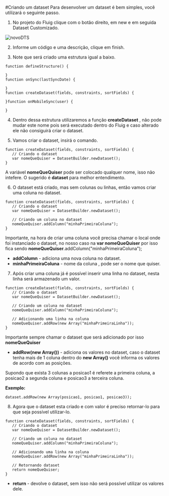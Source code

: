 #Criando um dataset
Para desenvolver um dataset é bem simples, você utilizará o seguinte passo.

1. No projeto do Fluig clique com o botão direito, em new e em seguida Dataset Customizado.

 ![novoDTS](https://github.com/robertoShimokawa/Fluig/blob/master/Dataset/Criando%20dataset/images/01.jpg)

2. Informe um código e uma descrição, clique em finish.

3. Note que será criado uma estrutura igual a baixo.

 ```
 function defineStructure() {
 
 }
 function onSync(lastSyncDate) {
 
 }
 function createDataset(fields, constraints, sortFields) {
 
 }function onMobileSync(user) {
 
 }
 ```

4. Dentro dessa estrutura utilizaremos a função **createDataset** , não pode mudar este nome pois será executado dentro do Fluig e caso alterado ele não consiguirá criar o dataset.

5. Vamos criar o dataset, insirá o comando.
 
 ```
 function createDataset(fields, constraints, sortFields) {
    // Criando o dataset
    var nomeQueQuiser = DatasetBuilder.newDataset();
 }
 ```
 
 A variável **nomeQueQuiser** pode ser colocado qualquer nome, isso não intefere. O sugerido é **dataset** para melhor entendimento.

6. O dataset está criado, mas sem colunas ou linhas, então vamos criar uma coluna no dataset.
 
 ```
 function createDataset(fields, constraints, sortFields) {
    // Criando o dataset
    var nomeQueQuiser = DatasetBuilder.newDataset();
    
    // Criando um coluna no dataset
    nomeQueQuiser.addColumn("minhaPrimeiraColuna");
 }
 ```

 Importante, na hora de criar uma coluna você precisa chamar o local onde foi instanciado o dataset, no nosso caso na **var nomeQueQuiser** por isso fica sendo **nomeQueQuiser**.addColumn("minhaPrimeiraColuna");
 
 * **addColumn** - adiciona uma nova coluna no dataset.
 * **minhaPrimeiraColuna** - nome da coluna , pode ser o nome que quiser.
 
7. Após criar uma coluna já é possível inserir uma linha no dataset, nesta linha será armazenado um valor.

 ```
 function createDataset(fields, constraints, sortFields) {
    // Criando o dataset
    var nomeQueQuiser = DatasetBuilder.newDataset();
    
    // Criando um coluna no dataset
    nomeQueQuiser.addColumn("minhaPrimeiraColuna");
    
    // Adicionando uma linha na coluna
    nomeQueQuiser.addRow(new Array("minhaPrimeiraLinha"));
 }
 ```
 
 Importante sempre chamar o dataset que será adicionado por isso **nomeQueQuiser**
 
 * **addRow(new Array())** - adiciona os valores no dataset, caso o dataset tenha mais de 1 coluna dentro do **new Array()** você informa os valores de acordo com as posições.
 
 Supondo que exista 3 colunas a posicao1 é referete a primeira coluna, a posicao2 a segunda coluna e posicao3 a terceira coluna.
 
 **Exemplo:**
 
 ```
 dataset.addRow(new Array(posicao1, posicao1, posicao3));
 ```

8. Agora que o dataset esta criado e com valor é preciso retornar-lo para que seja possível utilizar-lo.

 ```
 function createDataset(fields, constraints, sortFields) {
    // Criando o dataset
    var nomeQueQuiser = DatasetBuilder.newDataset();
    
    // Criando um coluna no dataset
    nomeQueQuiser.addColumn("minhaPrimeiraColuna");
    
    // Adicionando uma linha na coluna
    nomeQueQuiser.addRow(new Array("minhaPrimeiraLinha"));
    
    // Retornando dataset
    return nomeQueQuiser;
 }
 ```
 
 * **return** - devolve o dataset, sem isso não será possível utilizar os valores dele.
